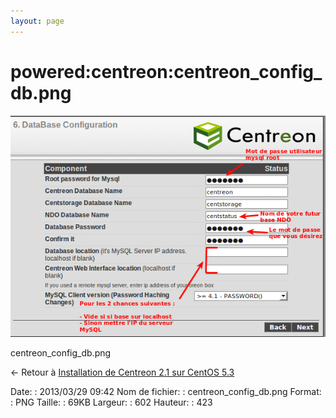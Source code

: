 ```yaml
---
layout: page
---
```


powered:centreon:centreon\_config\_db.png
=========================================

[![centreon\_config\_db.png](../../../assets/media/powered/centreon/centreon_config_db.png@cache=&w=602&h=423 "centreon_config_db.png")](../../../assets/media/powered/centreon/centreon_config_db.png@cache= "Afficher le fichier original")

centreon\_config\_db.png

← Retour à [Installation de Centreon 2.1 sur CentOS
5.3](../../../centreon/centreon-centos-install.html "centreon:centreon-centos-install")

Date:
:   2013/03/29 09:42
Nom de fichier:
:   centreon\_config\_db.png
Format:
:   PNG
Taille:
:   69KB
Largeur:
:   602
Hauteur:
:   423

